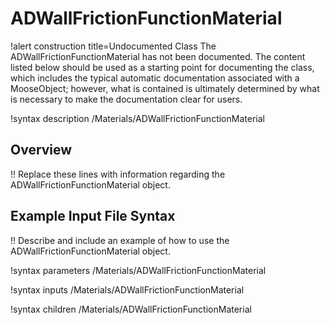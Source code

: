 # ADWallFrictionFunctionMaterial

!alert construction title=Undocumented Class
The ADWallFrictionFunctionMaterial has not been documented. The content listed below should be used as a starting point for
documenting the class, which includes the typical automatic documentation associated with a
MooseObject; however, what is contained is ultimately determined by what is necessary to make the
documentation clear for users.

!syntax description /Materials/ADWallFrictionFunctionMaterial

## Overview

!! Replace these lines with information regarding the ADWallFrictionFunctionMaterial object.

## Example Input File Syntax

!! Describe and include an example of how to use the ADWallFrictionFunctionMaterial object.

!syntax parameters /Materials/ADWallFrictionFunctionMaterial

!syntax inputs /Materials/ADWallFrictionFunctionMaterial

!syntax children /Materials/ADWallFrictionFunctionMaterial
